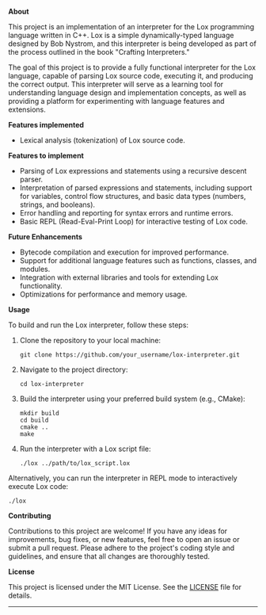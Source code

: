 

**About**

This project is an implementation of an interpreter for the Lox programming language written in C++. Lox is a simple dynamically-typed language designed by Bob Nystrom, and this interpreter is being developed as part of the process outlined in the book "Crafting Interpreters."

The goal of this project is to provide a fully functional interpreter for the Lox language, capable of parsing Lox source code, executing it, and producing the correct output. This interpreter will serve as a learning tool for understanding language design and implementation concepts, as well as providing a platform for experimenting with language features and extensions.

**Features implemented**

- Lexical analysis (tokenization) of Lox source code.


  
**Features to implement**
- Parsing of Lox expressions and statements using a recursive descent parser.
- Interpretation of parsed expressions and statements, including support for variables, control flow structures, and basic data types (numbers, strings, and booleans).
- Error handling and reporting for syntax errors and runtime errors.
- Basic REPL (Read-Eval-Print Loop) for interactive testing of Lox code.
  
**Future Enhancements**

- Bytecode compilation and execution for improved performance.
- Support for additional language features such as functions, classes, and modules.
- Integration with external libraries and tools for extending Lox functionality.
- Optimizations for performance and memory usage.

**Usage**

To build and run the Lox interpreter, follow these steps:

1. Clone the repository to your local machine:
   ```
   git clone https://github.com/your_username/lox-interpreter.git
   ```

2. Navigate to the project directory:
   ```
   cd lox-interpreter
   ```

3. Build the interpreter using your preferred build system (e.g., CMake):
   ```
   mkdir build
   cd build
   cmake ..
   make
   ```

4. Run the interpreter with a Lox script file:
   ```
   ./lox ../path/to/lox_script.lox
   ```

Alternatively, you can run the interpreter in REPL mode to interactively execute Lox code:
   ```
   ./lox
   ```

**Contributing**

Contributions to this project are welcome! If you have any ideas for improvements, bug fixes, or new features, feel free to open an issue or submit a pull request. Please adhere to the project's coding style and guidelines, and ensure that all changes are thoroughly tested.

**License**

This project is licensed under the MIT License. See the [LICENSE](LICENSE) file for details.

---


